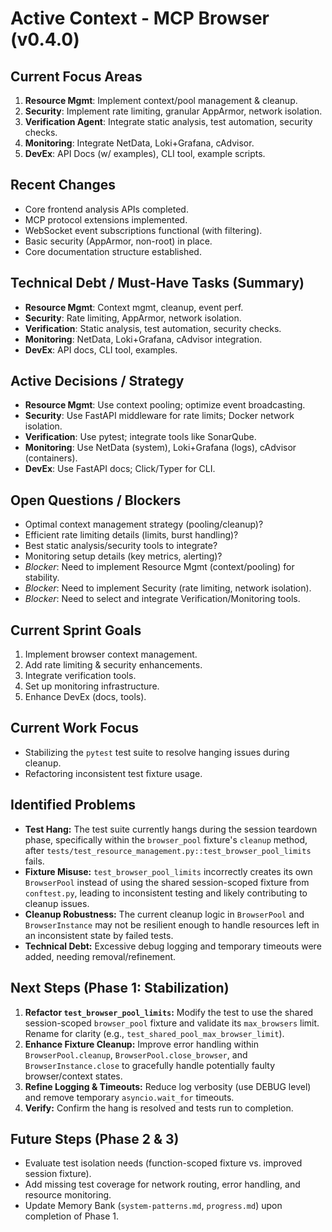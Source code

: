 # Active Context - MCP Browser (v0.4.0)

## Current Focus Areas

1.  **Resource Mgmt**: Implement context/pool management & cleanup.
2.  **Security**: Implement rate limiting, granular AppArmor, network isolation.
3.  **Verification Agent**: Integrate static analysis, test automation, security checks.
4.  **Monitoring**: Integrate NetData, Loki+Grafana, cAdvisor.
5.  **DevEx**: API Docs (w/ examples), CLI tool, example scripts.

## Recent Changes

*   Core frontend analysis APIs completed.
*   MCP protocol extensions implemented.
*   WebSocket event subscriptions functional (with filtering).
*   Basic security (AppArmor, non-root) in place.
*   Core documentation structure established.

## Technical Debt / Must-Have Tasks (Summary)

*   **Resource Mgmt**: Context mgmt, cleanup, event perf.
*   **Security**: Rate limiting, AppArmor, network isolation.
*   **Verification**: Static analysis, test automation, security checks.
*   **Monitoring**: NetData, Loki+Grafana, cAdvisor integration.
*   **DevEx**: API docs, CLI tool, examples.

## Active Decisions / Strategy

*   **Resource Mgmt**: Use context pooling; optimize event broadcasting.
*   **Security**: Use FastAPI middleware for rate limits; Docker network isolation.
*   **Verification**: Use pytest; integrate tools like SonarQube.
*   **Monitoring**: Use NetData (system), Loki+Grafana (logs), cAdvisor (containers).
*   **DevEx**: Use FastAPI docs; Click/Typer for CLI.

## Open Questions / Blockers

*   Optimal context management strategy (pooling/cleanup)?
*   Efficient rate limiting details (limits, burst handling)?
*   Best static analysis/security tools to integrate?
*   Monitoring setup details (key metrics, alerting)?
*   *Blocker*: Need to implement Resource Mgmt (context/pooling) for stability.
*   *Blocker*: Need to implement Security (rate limiting, network isolation).
*   *Blocker*: Need to select and integrate Verification/Monitoring tools.

## Current Sprint Goals

1.  Implement browser context management.
2.  Add rate limiting & security enhancements.
3.  Integrate verification tools.
4.  Set up monitoring infrastructure.
5.  Enhance DevEx (docs, tools).

## Current Work Focus
- Stabilizing the `pytest` test suite to resolve hanging issues during cleanup.
- Refactoring inconsistent test fixture usage.

## Identified Problems
- **Test Hang:** The test suite currently hangs during the session teardown phase, specifically within the `browser_pool` fixture's `cleanup` method, after `tests/test_resource_management.py::test_browser_pool_limits` fails.
- **Fixture Misuse:** `test_browser_pool_limits` incorrectly creates its own `BrowserPool` instead of using the shared session-scoped fixture from `conftest.py`, leading to inconsistent testing and likely contributing to cleanup issues.
- **Cleanup Robustness:** The current cleanup logic in `BrowserPool` and `BrowserInstance` may not be resilient enough to handle resources left in an inconsistent state by failed tests.
- **Technical Debt:** Excessive debug logging and temporary timeouts were added, needing removal/refinement.

## Next Steps (Phase 1: Stabilization)
1.  **Refactor `test_browser_pool_limits`:** Modify the test to use the shared session-scoped `browser_pool` fixture and validate its `max_browsers` limit. Rename for clarity (e.g., `test_shared_pool_max_browser_limit`).
2.  **Enhance Fixture Cleanup:** Improve error handling within `BrowserPool.cleanup`, `BrowserPool.close_browser`, and `BrowserInstance.close` to gracefully handle potentially faulty browser/context states.
3.  **Refine Logging & Timeouts:** Reduce log verbosity (use DEBUG level) and remove temporary `asyncio.wait_for` timeouts.
4.  **Verify:** Confirm the hang is resolved and tests run to completion.

## Future Steps (Phase 2 & 3)
- Evaluate test isolation needs (function-scoped fixture vs. improved session fixture).
- Add missing test coverage for network routing, error handling, and resource monitoring.
- Update Memory Bank (`system-patterns.md`, `progress.md`) upon completion of Phase 1. 